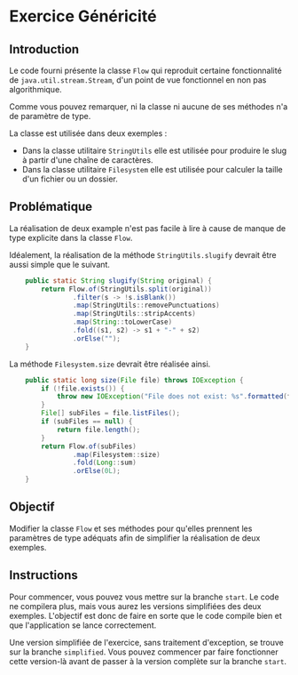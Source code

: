 # Exercice Généricité

## Introduction

Le code fourni présente la classe `Flow` qui reproduit certaine fonctionnalité de `java.util.stream.Stream`, d'un point de vue fonctionnel en non pas algorithmique.

Comme vous pouvez remarquer, ni la classe ni aucune de ses méthodes n'a de paramètre de type.

La classe est utilisée dans deux exemples :
* Dans la classe utilitaire `StringUtils` elle est utilisée pour produire le slug à partir d'une chaîne de caractères.
* Dans la classe utilitaire `Filesystem` elle est utilisée pour calculer la taille d'un fichier ou un dossier.

## Problématique

La réalisation de deux example n'est pas facile à lire à cause de manque de type explicite dans la classe `Flow`.

Idéalement, la réalisation de la méthode `StringUtils.slugify` devrait être aussi simple que le suivant.

````java
    public static String slugify(String original) {
        return Flow.of(StringUtils.split(original))
                .filter(s -> !s.isBlank())
                .map(StringUtils::removePunctuations)
                .map(StringUtils::stripAccents)
                .map(String::toLowerCase)
                .fold((s1, s2) -> s1 + "-" + s2)
                .orElse("");
    }
````

La méthode `Filesystem.size` devrait être réalisée ainsi.

````java
    public static long size(File file) throws IOException {
        if (!file.exists()) {
            throw new IOException("File does not exist: %s".formatted(file));
        }
        File[] subFiles = file.listFiles();
        if (subFiles == null) {
            return file.length();
        }
        return Flow.of(subFiles)
                .map(Filesystem::size)
                .fold(Long::sum)
                .orElse(0L);
    }
````

## Objectif

Modifier la classe `Flow` et ses méthodes pour qu'elles prennent les paramètres de type adéquats afin de simplifier la réalisation de deux exemples.

## Instructions

Pour commencer, vous pouvez vous mettre sur la branche `start`.
Le code ne compilera plus, mais vous aurez les versions simplifiées des deux exemples.
L'objectif est donc de faire en sorte que le code compile bien et que l'application se lance correctement.

Une version simplifiée de l'exercice, sans traitement d'exception, se trouve sur la branche `simplified`.
Vous pouvez commencer par faire fonctionner cette version-là avant de passer à la version complète sur la branche `start`.
